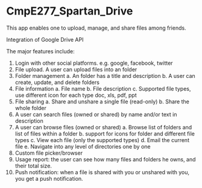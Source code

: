 # CmpE277_Spartan_Drive

This app enables one to upload, manage, and share files among friends.

Integration of Google Drive API

The major features include:
1. Login with other social platforms. e.g. google, facebook, twitter
2. File upload. A user can upload files into an folder
3. Folder management 
   a. An folder has a title and description
   b. A user can create, update, and delete folders
4. File information
   a. File name
   b. File description
   c. Supported file types, use different icon for each type doc, xls, pdf, ppt
5. File sharing
   a. Share and unshare a single file (read-only)
   b. Share the whole folder
6. A user can search files (owned or shared) by name and/or text in description
7. A user can browse files (owned or shared)
   a. Browse list of folders and list of files within a folder
   b. support for icons for folder and different file types
   c. View each file (only the supported types)
   d. Email the current file
   e. Navigate into any level of directories one by one
8. Custom file picker/browser
9. Usage report: the user can see how many files and folders he owns, and their total size.
10. Push notification: when a file is shared with you or unshared with you, you get a push notification.
